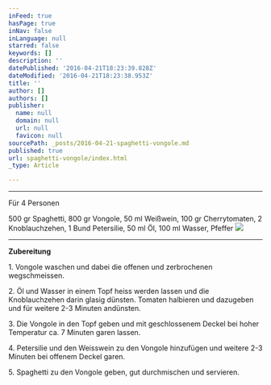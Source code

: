 ```yaml
---
inFeed: true
hasPage: true
inNav: false
inLanguage: null
starred: false
keywords: []
description: ''
datePublished: '2016-04-21T18:23:39.828Z'
dateModified: '2016-04-21T18:23:38.953Z'
title: ''
author: []
authors: []
publisher:
  name: null
  domain: null
  url: null
  favicon: null
sourcePath: _posts/2016-04-21-spaghetti-vongole.md
published: true
url: spaghetti-vongole/index.html
_type: Article

---
```

****

Für 4 Personen

500 gr Spaghetti, 800 gr Vongole, 50 ml Weißwein, 100 gr Cherrytomaten, 2 Knoblauchzehen, 1 Bund Petersilie, 50 ml Öl, 100 ml Wasser, Pfeffer
![](https://the-grid-user-content.s3-us-west-2.amazonaws.com/9ec7a736-8925-40fe-99c7-135f565392e3.jpg)

****

**Zubereitung**

1\. Vongole waschen und dabei die offenen und zerbrochenen wegschmeissen.

2\. Öl und Wasser in einem Topf heiss werden lassen und die Knoblauchzehen darin glasig dünsten. Tomaten halbieren und dazugeben und für weitere 2-3 Minuten andünsten.

3\. Die Vongole in den Topf geben und mit geschlossenem Deckel bei hoher Temperatur ca. 7 Minuten garen lassen.

4\. Petersilie und den Weisswein zu den Vongole hinzufügen und weitere 2-3 Minuten bei offenem Deckel garen.

5\. Spaghetti zu den Vongole geben, gut durchmischen und servieren.